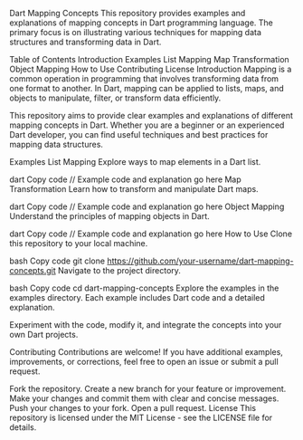 Dart Mapping Concepts
This repository provides examples and explanations of mapping concepts in Dart programming language. The primary focus is on illustrating various techniques for mapping data structures and transforming data in Dart.

Table of Contents
Introduction
Examples
List Mapping
Map Transformation
Object Mapping
How to Use
Contributing
License
Introduction
Mapping is a common operation in programming that involves transforming data from one format to another. In Dart, mapping can be applied to lists, maps, and objects to manipulate, filter, or transform data efficiently.

This repository aims to provide clear examples and explanations of different mapping concepts in Dart. Whether you are a beginner or an experienced Dart developer, you can find useful techniques and best practices for mapping data structures.

Examples
List Mapping
Explore ways to map elements in a Dart list.

dart
Copy code
// Example code and explanation go here
Map Transformation
Learn how to transform and manipulate Dart maps.

dart
Copy code
// Example code and explanation go here
Object Mapping
Understand the principles of mapping objects in Dart.

dart
Copy code
// Example code and explanation go here
How to Use
Clone this repository to your local machine.

bash
Copy code
git clone https://github.com/your-username/dart-mapping-concepts.git
Navigate to the project directory.

bash
Copy code
cd dart-mapping-concepts
Explore the examples in the examples directory. Each example includes Dart code and a detailed explanation.

Experiment with the code, modify it, and integrate the concepts into your own Dart projects.

Contributing
Contributions are welcome! If you have additional examples, improvements, or corrections, feel free to open an issue or submit a pull request.

Fork the repository.
Create a new branch for your feature or improvement.
Make your changes and commit them with clear and concise messages.
Push your changes to your fork.
Open a pull request.
License
This repository is licensed under the MIT License - see the LICENSE file for details.






